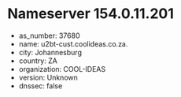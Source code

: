 # Nameserver 154.0.11.201

* as_number: 37680
* name: u2bt-cust.coolideas.co.za.
* city: Johannesburg
* country: ZA
* organization: COOL-IDEAS
* version: Unknown
* dnssec: false
